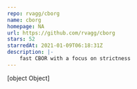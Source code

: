 ```yaml
---
repo: rvagg/cborg
name: cborg
homepage: NA
url: https://github.com/rvagg/cborg
stars: 52
starredAt: 2021-01-09T06:18:31Z
description: |-
    fast CBOR with a focus on strictness
---
```


[object Object]
